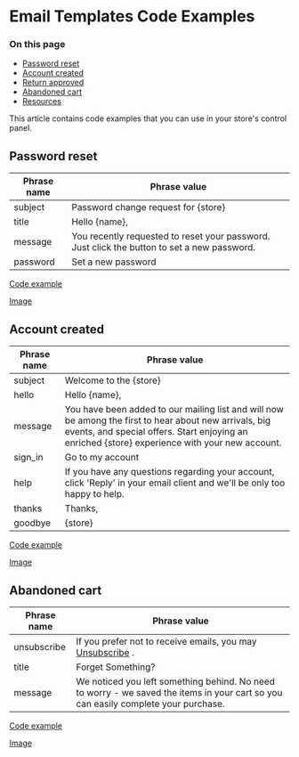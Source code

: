 # Email Templates Code Examples

<div class="otp" id="no-index">

### On this page

- [Password reset](#password-reset)
- [Account created](#account-created)
- [Return approved](#return-approved)
- [Abandoned cart](#abandoned-cart)
- [Resources](#resources)

</div>

This article contains code examples that you can use in your store's control panel.

## Password reset

| Phrase name | Phrase value|
|-|-|
| subject | Password change request for {store}|
| title | Hello {name}, |
| message | You recently requested to reset your password. Just click the button to set a new password.|
| password | Set a new password|

[Code example]()

[Image]()

## Account created

| Phrase name | Phrase value |
|-|-|
|subject | Welcome to the {store}|
| hello | Hello {name}, |
| message | You have been added to our mailing list and will now be among the first to hear about new arrivals, big events, and special offers. Start enjoying an enriched {store} experience with your new account. |
| sign_in | Go to my account|
| help | If you have any questions regarding your account, click 'Reply' in your email client and we'll be only too happy to help.|
| thanks | Thanks,|
| goodbye | {store} |

[Code example]()

[Image]()

## Abandoned cart

| Phrase name | Phrase value|
|-|-|
| unsubscribe | If you prefer not to receive emails, you may <a href="{link}">Unsubscribe</a> .|
| title | Forget Something? |
| message | We noticed you left something behind. No need to worry - we saved the items in your cart so you can easily complete your purchase.|

[Code example]()

[Image]()

